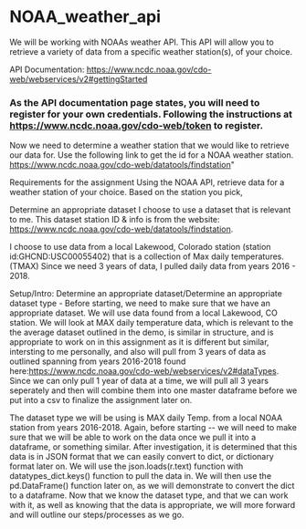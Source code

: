 # NOAA_weather_api
We will be working with NOAAs weather API. This API will allow you to retrieve a variety of data from a specific weather station(s), of your choice.

API Documentation: https://www.ncdc.noaa.gov/cdo-web/webservices/v2#gettingStarted

### As the API documentation page states, you will need to register for your own credentials. Following the instructions at https://www.ncdc.noaa.gov/cdo-web/token to register.
Now we need to determine a weather station that we would like to retrieve our data for. Use the following link to get the id for a NOAA weather station. https://www.ncdc.noaa.gov/cdo-web/datatools/findstation"

Requirements for the assignment
Using the NOAA API, retrieve data for a weather station of your choice. Based on the station you pick,

Determine an appropriate dataset
I choose to use a dataset that is relevant to me. This dataset station ID & info is from the website: https://www.ncdc.noaa.gov/cdo-web/datatools/findstation.

I choose to use data from a local Lakewood, Colorado station (station id:GHCND:USC00055402) that is a collection of Max daily temperatures. (TMAX) Since we need 3 years of data, I pulled daily data from years 2016 - 2018.

Setup/Intro:
Determine an appropriate dataset/Determine an appropriate dataset type -
Before starting, we need to make sure that we have an appropriate dataset. We will use data found from a local Lakewood, CO station. We will look at MAX daily temperature data, which is relevant to the the average dataset outlined in the demo, is similar in structure, and is appropriate to work on in this assignment as it is different but similar, intersting to me personally, and also will pull from 3 years of data as outlined spanning from years 2016-2018 found here:https://www.ncdc.noaa.gov/cdo-web/webservices/v2#dataTypes. Since we can only pull 1 year of data at a time, we will pull all 3 years seperately and then will combine them into one master dataframe before we put into a csv to finalize the assignment later on.

The dataset type we will be using is MAX daily Temp. from a local NOAA station from years 2016-2018. Again, before starting -- we will need to make sure that we will be able to work on the data once we pull it into a dataframe, or something similar. After investigation, it is determined that this data is in JSON format that we can easily convert to dict, or dictionary format later on. We will use the json.loads(r.text) function with datatypes_dict.keys() function to pull the data in. We will then use the pd.DataFrame() function later on, as we will demonstrate to convert the dict to a dataframe. Now that we know the dataset type, and that we can work with it, as well as knowing that the data is appropriate, we will more forward and will outline our steps/processes as we go.
